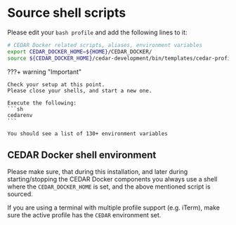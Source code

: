 # Source shell scripts

Please edit your `bash profile` and add the following lines to it:

```sh
# CEDAR Docker related scripts, aliases, environment variables
export CEDAR_DOCKER_HOME=${HOME}/CEDAR_DOCKER/
source ${CEDAR_DOCKER_HOME}/cedar-development/bin/templates/cedar-profile-docker-eval.sh
```

???+ warning "Important"

    Check your setup at this point.
    Please close your shells, and start a new one.
    
    Execute the following:
    ```sh
    cedarenv
    ```

    You should see a list of 130+ environment variables

## CEDAR Docker shell environment

Please make sure, that during this installation, and later during starting/stopping the CEDAR Docker components you always use a shell where the `CEDAR_DOCKER_HOME` is set, and the above mentioned script is sourced.

If you are using a terminal with multiple profile support (e.g. iTerm), make sure the active profile has the `CEDAR` environment set.
